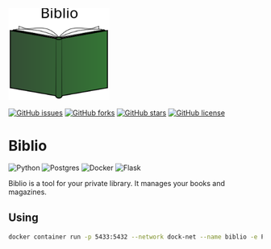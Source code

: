 <img src="https://raw.githubusercontent.com/BennerLukas/biblio/main/doc/Design/svg/Logo.svg" alt="Logo" width="200"/>

[![GitHub issues](https://img.shields.io/github/issues/BennerLukas/biblio)](https://github.com/BennerLukas/biblio/issues)
[![GitHub forks](https://img.shields.io/github/forks/BennerLukas/biblio)](https://github.com/BennerLukas/biblio/network)
[![GitHub stars](https://img.shields.io/github/stars/BennerLukas/biblio)](https://github.com/BennerLukas/biblio/stargazers)
[![GitHub license](https://img.shields.io/github/license/BennerLukas/biblio)](https://github.com/BennerLukas/biblio/blob/main/LICENSE)

# Biblio

![Python](https://img.shields.io/badge/Language-Python-green?style=flat&logo=python)
![Postgres](https://img.shields.io/badge/DB-Postgres-green?style=flat&logo=postgresql)
![Docker](https://img.shields.io/badge/Container-Docker-green?style=flat&logo=docker)
![Flask](https://img.shields.io/badge/WebFramework-Flask-green?style=flat&logo=flask)

Biblio is a tool for your private library. It manages your books and magazines.


## Using

```bash
docker container run -p 5433:5432 --network dock-net --name biblio -e POSTGRES_PASSWORD=1234 postgres:12.2 
````
